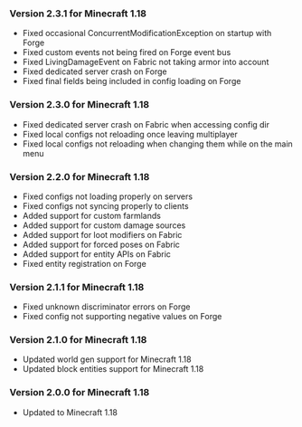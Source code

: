 ### Version 2.3.1 for Minecraft 1.18

- Fixed occasional ConcurrentModificationException on startup with Forge
- Fixed custom events not being fired on Forge event bus
- Fixed LivingDamageEvent on Fabric not taking armor into account
- Fixed dedicated server crash on Forge
- Fixed final fields being included in config loading on Forge

### Version 2.3.0 for Minecraft 1.18

- Fixed dedicated server crash on Fabric when accessing config dir 
- Fixed local configs not reloading once leaving multiplayer
- Fixed local configs not reloading when changing them while on the main menu

### Version 2.2.0 for Minecraft 1.18

- Fixed configs not loading properly on servers
- Fixed configs not syncing properly to clients
- Added support for custom farmlands
- Added support for custom damage sources
- Added support for loot modifiers on Fabric
- Added support for forced poses on Fabric
- Added support for entity APIs on Fabric
- Fixed entity registration on Forge

### Version 2.1.1 for Minecraft 1.18

- Fixed unknown discriminator errors on Forge
- Fixed config not supporting negative values on Forge

### Version 2.1.0 for Minecraft 1.18

- Updated world gen support for Minecraft 1.18
- Updated block entities support for Minecraft 1.18

### Version 2.0.0 for Minecraft 1.18

- Updated to Minecraft 1.18